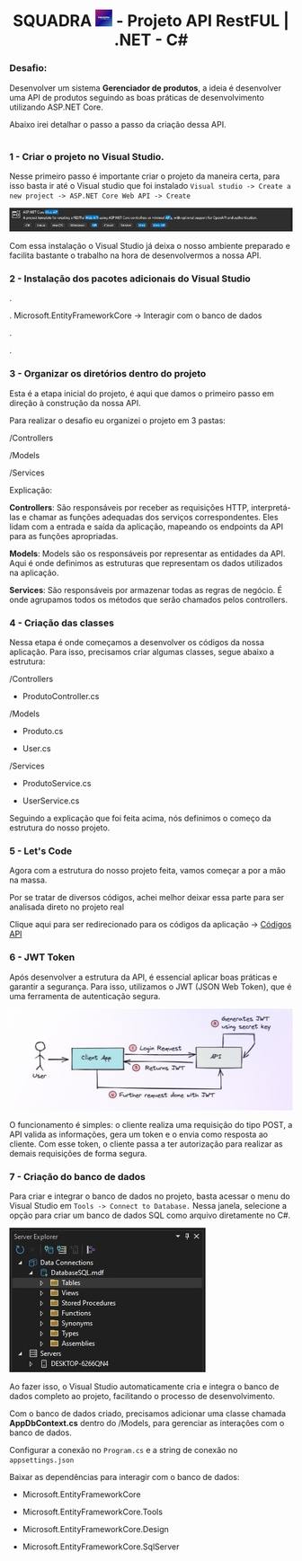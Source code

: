 ### <h1 align=center> SQUADRA <img src="https://github.com/Rodrigolppz/Squadra-API/blob/main/images/Squadra-logo.jpg" alt="Descrição da imagem" width="30"> - Projeto API RestFUL | .NET - C# </h1>

### Desafio: 
Desenvolver um sistema <b>Gerenciador de produtos</b>, a ideia é desenvolver uma API de produtos seguindo as boas práticas de desenvolvimento utilizando ASP.NET Core.

Abaixo irei detalhar o passo a passo da criação dessa API.

#


### 1 - Criar o projeto no Visual Studio.

Nesse primeiro passo é importante criar o projeto da maneira certa, para isso basta ir até o Visual studio que foi instalado `Visual studio -> Create a new project -> ASP.NET Core Web API -> Create`

![Imagem](https://github.com/Rodrigolppz/Squadra-API/blob/main/images/Asp.net.jpg)

Com essa instalação o Visual Studio já deixa o nosso ambiente preparado e facilita bastante o trabalho na hora de desenvolvermos a nossa API.

### 2 - Instalação dos pacotes adicionais do Visual Studio
.

. Microsoft.EntityFrameworkCore -> Interagir com o banco de dados

.

.



### 3 - Organizar os diretórios dentro do projeto

Esta é a etapa inicial do projeto, é aqui que damos o primeiro passo em direção à construção da nossa API.

Para realizar o desafio eu organizei o projeto em 3 pastas:


/Controllers 

/Models

/Services

Explicação:

<b>Controllers</b>: São responsáveis por receber as requisições HTTP, interpretá-las e chamar as funções adequadas dos serviços correspondentes. Eles lidam com a entrada e saída da aplicação, mapeando os endpoints da API para as funções apropriadas.

<b>Models</b>: Models são os responsáveis por representar as entidades da API. Aqui é onde definimos as estruturas que representam os dados utilizados na aplicação.

<b>Services</b>: São responsáveis por armazenar todas as regras de negócio. É onde agrupamos todos os métodos que serão chamados pelos controllers.

### 4 - Criação das classes

Nessa etapa é onde começamos a desenvolver os códigos da nossa aplicação. Para isso, precisamos criar algumas classes, segue abaixo a estrutura:

/Controllers

- ProdutoController.cs

/Models

- Produto.cs

- User.cs

/Services

- ProdutoService.cs
  
- UserService.cs


Seguindo a explicação que foi feita acima, nós definimos o começo da estrutura do nosso projeto.

### 5 - Let's Code

Agora com a estrutura do nosso projeto feita, vamos começar a por a mão na massa.

Por se tratar de diversos códigos, achei melhor deixar essa parte para ser analisada direto no projeto real

Clique aqui para ser redirecionado para os códigos da aplicação -> [Códigos API](...)

### 6 - JWT Token

Após desenvolver a estrutura da API, é essencial aplicar boas práticas e garantir a segurança. Para isso, utilizamos o JWT (JSON Web Token), que é uma ferramenta de autenticação segura.

![Fluxo API](https://github.com/Rodrigolppz/Squadra-API/blob/main/images/JWT%20Token.jpg)

O funcionamento é simples: o cliente realiza uma requisição do tipo POST, a API valida as informações, gera um token e o envia como resposta ao cliente. Com esse token, o cliente passa a ter autorização para realizar as demais requisições de forma segura.

### 7 - Criação do banco de dados

Para criar e integrar o banco de dados no projeto, basta acessar o menu do Visual Studio em `Tools -> Connect to Database.` Nessa janela, selecione a opção para criar um banco de dados SQL como arquivo diretamente no C#.


![banco](https://github.com/Rodrigolppz/Squadra-API/blob/main/images/Database.jpg)


Ao fazer isso, o Visual Studio automaticamente cria e integra o banco de dados completo ao projeto, facilitando o processo de desenvolvimento.

Com o banco de dados criado, precisamos adicionar uma classe chamada <b>AppDbContext.cs</b> dentro do /Models, para gerenciar as interações com o banco de dados.

Configurar a conexão no `Program.cs` e a string de conexão no `appsettings.json`

Baixar as dependências para interagir com o banco de dados:

- Microsoft.EntityFrameworkCore
  
- Microsoft.EntityFrameworkCore.Tools
  
- Microsoft.EntityFrameworkCore.Design
  
- Microsoft.EntityFrameworkCore.SqlServer










